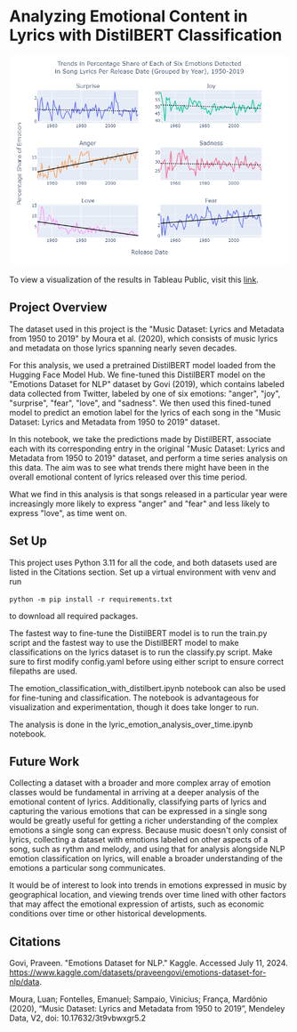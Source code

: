 # Analyzing Emotional Content in Lyrics with DistilBERT Classification

![Graph visualization of analysis results](analysis_results.png)

To view a visualization of the results in Tableau Public, visit this [link](https://public.tableau.com/views/TrendsinPercentageShareofEachofSixEmotionsDetectedinSongLyricsPerReleaseDateGroupedbyYear1950-2019/PercentageShareofEachEmotionOverTime?:language=en-US&:sid=&:redirect=auth&:display_count=n&:origin=viz_share_link).

## Project Overview 

The dataset used in this project is the "Music Dataset: Lyrics and Metadata from 1950 to 2019" by Moura et al. (2020), which consists of music lyrics and metadata on those lyrics spanning nearly seven decades.

For this analysis, we used a pretrained DistilBERT model loaded from the Hugging Face Model Hub. We fine-tuned this DistilBERT model on the "Emotions Dataset for NLP" dataset by Govi (2019), which contains labeled data collected from Twitter, labeled by one of six emotions: "anger", "joy", "surprise", "fear", "love", and "sadness". We then used this fined-tuned model to predict an emotion label for the lyrics of each song in the "Music Dataset: Lyrics and Metadata from 1950 to 2019" dataset.

In this notebook, we take the predictions made by DistilBERT, associate each with its corresponding entry in the original "Music Dataset: Lyrics and Metadata from 1950 to 2019" dataset, and perform a time series analysis on this data. The aim was to see what trends there might have been in the overall emotional content of lyrics released over this time period. 

What we find in this analysis is that songs released in a particular year were increasingly more likely to express "anger" and "fear" and less likely to express "love", as time went on. 


## Set Up

This project uses Python 3.11 for all the code, and both datasets used are listed in the Citations section. Set up a virtual environment with venv and run 

`python -m pip install -r requirements.txt` 

to download all required packages. 

The fastest way to fine-tune the DistilBERT model is to run the train.py script and the fastest way to use the DistilBERT model to make classifications on the lyrics dataset is to run the classify.py script. Make sure to first modify config.yaml before using either script to ensure correct filepaths are used. 

The emotion_classification_with_distilbert.ipynb notebook can also be used for fine-tuning and classification. The notebook is advantageous for visualization and experimentation, though it does take longer to run. 

The analysis is done in the lyric_emotion_analysis_over_time.ipynb notebook. 

## Future Work

Collecting a dataset with a broader and more complex array of emotion classes would be fundamental in arriving at a deeper analysis of the emotional content of lyrics. Additionally, classifying parts of lyrics and capturing the various emotions that can be expressed in a single song would be greatly useful for getting a richer understanding of the complex emotions a single song can express. Because music doesn't only consist of lyrics, collecting a dataset with emotions labeled on other aspects of a song, such as rythm and melody, and using that for analysis alongside NLP emotion classification on lyrics, will enable a broader understanding of the emotions a particular song communicates.    

It would be of interest to look into trends in emotions expressed in music by geographical location, and viewing trends over time lined with other factors that may affect the emotional expression of artists, such as economic conditions over time or other historical developments. 


## Citations

Govi, Praveen. "Emotions Dataset for NLP." Kaggle. Accessed July 11, 2024. https://www.kaggle.com/datasets/praveengovi/emotions-dataset-for-nlp/data.

Moura, Luan; Fontelles, Emanuel; Sampaio, Vinicius; França, Mardônio (2020), “Music Dataset: Lyrics and Metadata from 1950 to 2019”, Mendeley Data, V2, doi: 10.17632/3t9vbwxgr5.2





